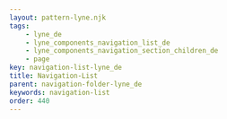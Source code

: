 ```yaml
---
layout: pattern-lyne.njk
tags: 
    - lyne_de
    - lyne_components_navigation_list_de
    - lyne_components_navigation_section_children_de
    - page
key: navigation-list-lyne_de
title: Navigation-List
parent: navigation-folder-lyne_de
keywords: navigation-list
order: 440
---
```


